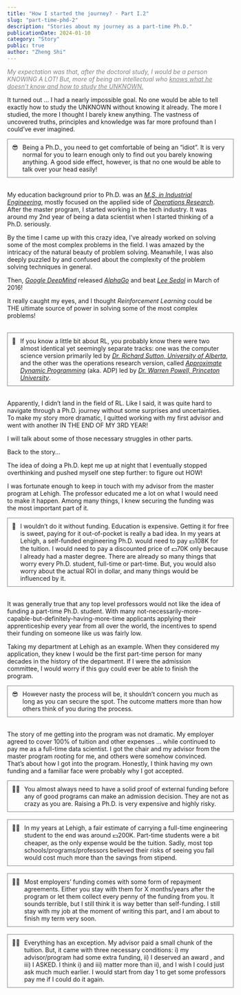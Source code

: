 ```yaml
---
title: "How I started the journey? - Part I.2"
slug: "part-time-phd-2"
description: "Stories about my journey as a part-time Ph.D."
publicationDate: 2024-01-10
category: "Story"
public: true
author: "Zheng Shi"
---
```


<span style="color:gray; font-style:italic;">My expectation was that, after the doctoral study, I would be a person KNOWING A LOT! But, more of being an intellectual who <u>knows what he doesn’t know and how to study the UNKNOWN.</u> </span>

It turned out … I had a nearly impossible goal. No one would be able to tell exactly how to study the UNKNOWN without knowing it already. The more I studied, the more I thought I barely knew anything. The vastness of uncovered truths, principles and knowledge was far more profound than I could’ve ever imagined.

<div style="width: 100%; border: 1px solid gray; padding: 10px; display: flex; align-items: left;"> 
    <span style="margin-right: 10px;">😎</span> 
    <span>Being a Ph.D., you need to get comfortable of being an “idiot”. It is very normal for you to learn enough only to find out you barely knowing anything. A good side effect, however, is that no one would be able to talk over your head easily!</span> 
</div>

<br>

My education background prior to Ph.D. was an <i><u>M.S. in Industrial Engineering</u></i>, mostly focused on the applied side of <i><u>Operations Research</u></i>. After the master program, I started working in the tech industry. It was around my 2nd year of being a data scientist when I started thinking of a Ph.D. seriously.

By the time I came up with this crazy idea, I’ve already worked on solving some of the most complex problems in the field. I was amazed by the intricacy of the natural beauty of problem solving. Meanwhile, I was also deeply puzzled by and confused about the complexity of the problem solving techniques in general.

Then, <i><u>Google DeepMind</u></i> released <i><u>AlphaGo</u></i> and beat <i><u>Lee Sedol</u></i> in March of 2016!

It really caught my eyes, and I thought _Reinforcement Learning_ could be THE ultimate source of power in solving some of the most complex problems!

<br>

<div style="width: 100%; border: 1px solid gray; padding: 10px; display: flex; align-items: left;"> 
    <span style="margin-right: 10px;">📖</span> 
    <span>If you know a little bit about RL, you probably know there were two almost identical yet seemingly separate tracks: one was the computer science version primarily led by <i><u>Dr. Richard Sutton, University of Alberta</u></i>, and the other was the operations research version, called <i><u>Approximate Dynamic Programming</u></i> (aka. ADP) led by <i><u>Dr. Warren Powell, Princeton University</u></i>. </span> 
</div>

<br>

Apparently, I didn’t land in the field of RL. Like I said, it was quite hard to navigate through a Ph.D. journey without some surprises and uncertainties. To make my story more dramatic, I quitted working with my first advisor and went with another IN THE END OF MY 3RD YEAR!

I will talk about some of those necessary struggles in other parts.

Back to the story…

The idea of doing a Ph.D. kept me up at night that I eventually stopped overthinking and pushed myself one step further: to figure out HOW!

I was fortunate enough to keep in touch with my advisor from the master program at Lehigh. The professor educated me a lot on what I would need to make it happen. Among many things, I knew securing the funding was the most important part of it.

<div style="width: 100%; border: 1px solid gray; padding: 10px; display: flex; align-items: left;"> 
    <span style="margin-right: 10px;">🤔</span> 
    <span>I wouldn’t do it without funding. Education is expensive. Getting it for free is sweet, paying for it out-of-pocket is really a bad idea. In my years at Lehigh, a self-funded engineering Ph.D. would need to pay 💵108K for the tuition. I would need to pay a discounted price of 💵70K only because I already had a master degree. There are already so many things that worry every Ph.D. student, full-time or part-time. But, you would also worry about the actual ROI in dollar, and many things would be influenced by it.</span> 
</div>

<br>

It was generally true that any top level professors would not like the idea of funding a part-time Ph.D. student. With many not-necessarily-more-capable-but-definitely-having-more-time applicants applying their apprenticeship every year from all over the world, the incentives to spend their funding on someone like us was fairly low.

Taking my department at Lehigh as an example. When they considered my application, they knew I would be the first part-time person for many decades in the history of the department. If I were the admission committee, I would worry if this guy could ever be able to finish the program.

<div style="width: 100%; border: 1px solid gray; padding: 10px; display: flex; align-items: left;"> 
    <span style="margin-right: 10px;">😎</span> 
    <span>However nasty the process will be, it shouldn’t concern you much as long as you can secure the spot. The outcome matters more than how others think of you during the process.</span> 
</div>

<br>

The story of me getting into the program was not dramatic. My employer agreed to cover 100% of tuition and other expenses … while continued to pay me as a full-time data scientist. I got the chair and my advisor from the master program rooting for me, and others were somehow convinced. That’s about how I got into the program. Honestly, I think having my own funding and a familiar face were probably why I got accepted.

<div style="width: 100%; border: 1px solid gray; padding: 10px; display: flex; align-items: left;"> 
    <span style="margin-right: 10px;">😮‍💨</span> 
    <span>You almost always need to have a solid proof of external funding before any of good programs can make an admission decision. They are not as crazy as you are. Raising a Ph.D. is very expensive and highly risky.</span> 
</div>

<br>

<div style="width: 100%; border: 1px solid gray; padding: 10px; display: flex; align-items: left;"> 
    <span style="margin-right: 10px;">😮‍💨</span> 
    <span>In my years at Lehigh, a fair estimate of carrying a full-time engineering student to the end was around 💵200K. Part-time students were a bit cheaper, as the only expense would be the tuition. Sadly, most top schools/programs/professors believed their risks of seeing you fail would cost much more than the savings from stipend.</span> 
</div>

<br>

<div style="width: 100%; border: 1px solid gray; padding: 10px; display: flex; align-items: left;"> 
    <span style="margin-right: 10px;">😮‍💨</span> 
    <span>Most employers’ funding comes with some form of repayment agreements. Either you stay with them for X months/years after the program or let them collect every penny of the funding from you. It sounds terrible, but I still think it is way better than self-funding. I still stay with my job at the moment of writing this part, and I am about to finish my term very soon.</span> 
</div>

<br>

<div style="width: 100%; border: 1px solid gray; padding: 10px; display: flex; align-items: left;"> 
    <span style="margin-right: 10px;">😮‍💨</span> 
    <span>Everything has an exception. My advisor paid a small chunk of the tuition. But, it came with three necessary conditions: i) my advisor/program had some extra funding, ii) I deserved an award , and iii) I ASKED. I think i) and iii) matter more than ii), and I wish I could just ask much much earlier. I would start from day 1 to get some professors pay me if I could do it again. </span> 
</div>

